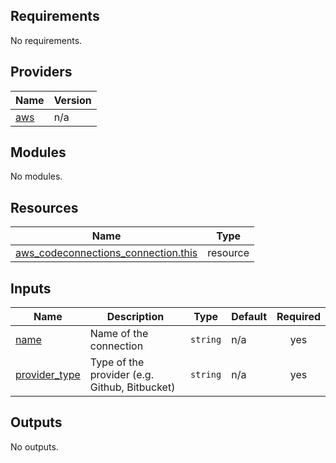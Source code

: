 ## Requirements

No requirements.

## Providers

| Name | Version |
|------|---------|
| <a name="provider_aws"></a> [aws](#provider\_aws) | n/a |

## Modules

No modules.

## Resources

| Name | Type |
|------|------|
| [aws_codeconnections_connection.this](https://registry.terraform.io/providers/hashicorp/aws/latest/docs/resources/codeconnections_connection) | resource |

## Inputs

| Name | Description | Type | Default | Required |
|------|-------------|------|---------|:--------:|
| <a name="input_name"></a> [name](#input\_name) | Name of the connection | `string` | n/a | yes |
| <a name="input_provider_type"></a> [provider\_type](#input\_provider\_type) | Type of the provider (e.g. Github, Bitbucket) | `string` | n/a | yes |

## Outputs

No outputs.
